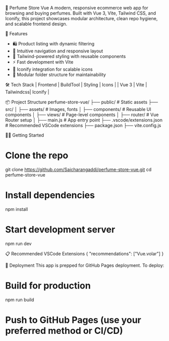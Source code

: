 🧴 Perfume Store Vue
A modern, responsive ecommerce web app for browsing and buying perfumes. Built with Vue 3, Vite, Tailwind CSS, and Iconify, this project showcases modular architecture, clean repo hygiene, and scalable frontend design.

🚀 Features
- 🛍️ Product listing with dynamic filtering
- 🧭 Intuitive navigation and responsive layout
- 🎨 Tailwind-powered styling with reusable components
- ⚡ Fast development with Vite
- 🧩 Iconify integration for scalable icons
- 🧼 Modular folder structure for maintainability

🛠️ Tech Stack
| Frontend  | BuildTool |  Styling   |  Icons   | 
|  Vue 3    |   Vite    | Tailwindcss| Iconify  | 




📦 Project Structure
perfume-store-vue/
├── public/              # Static assets
├── src/
│   ├── assets/          # Images, fonts
│   ├── components/      # Reusable UI components
│   ├── views/           # Page-level components
│   ├── router/          # Vue Router setup
│   ├── main.js          # App entry point
├── .vscode/extensions.json  # Recommended VSCode extensions
├── package.json
├── vite.config.js



🧑‍💻 Getting Started
# Clone the repo
git clone https://github.com/Saicharangaddi/perfume-store-vue.git
cd perfume-store-vue

# Install dependencies
npm install

# Start development server
npm run dev



📋 Recommended VSCode Extensions
{
  "recommendations": ["Vue.volar"]
}



📮 Deployment
This app is prepped for GitHub Pages deployment. To deploy:
# Build for production
npm run build

# Push to GitHub Pages (use your preferred method or CI/CD)

